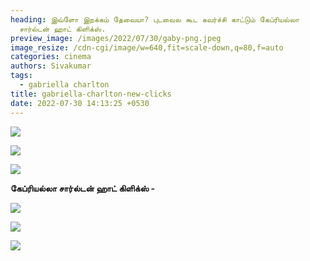 ```yaml
---
heading: இவ்ளோ இறக்கம் தேவையா? புடவைல கூட கவர்ச்சி காட்டும் கேப்ரியல்லா
  சார்ல்டன் ஹாட் கிளிக்ஸ்.
preview_image: /images/2022/07/30/gaby-png.jpeg
image_resize: /cdn-cgi/image/w=640,fit=scale-down,q=80,f=auto
categories: cinema
authors: Sivakumar
tags:
  - gabriella charlton
title: gabriella-charlton-new-clicks
date: 2022-07-30 14:13:25 +0530
---
```

![](/images/2022/07/30/gabriellacharlton8.jpeg)

![](/images/2022/07/30/gabriellacharlton88.jpeg)

![](/images/2022/07/30/gabriellacharlton-2-.jpeg)

 **கேப்ரியல்லா சார்ல்டன் ஹாட் கிளிக்ஸ் -** 

![](/images/2022/07/30/gabriellacharlton6.jpeg)

![](/images/2022/07/30/gabriellacharlton4.jpeg)

![](/images/2022/07/30/gabriellacharlton.jpeg)